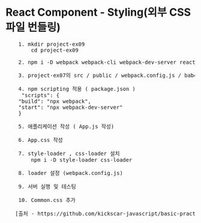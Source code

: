 # React Component - Styling(외부 CSS 파일 번들링)

<pre>
    1. mkdir project-ex09
        cd project-ex09
        
    2. npm i -D webpack webpack-cli webpack-dev-server react react-dom @babel/core babel-loader @babel/preset-env @babel/preset-react

    3. project-ex07의 src / public / webpack.config.js / babel.config.json 복사

    4. npm scripting 적용 ( package.json )
     "scripts": {
    "build": "npx webpack",
    "start": "npx webpack-dev-server"
    }

    5. 애플리케이션 작성 ( App.js 작성)

    6. App.css 작성

    7. style-loader , css-loader 설치
        npm i -D style-loader css-loader

    8. loader 설정 (webpack.config.js)

    9. 서버 실행 및 테스팅

    10. Common.css 추가

   [출처 - https://github.com/kickscar-javascript/basic-practices/tree/master/ch02/07/practice06] 
</pre>